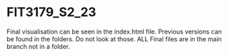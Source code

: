 # FIT3179_S2_23

Final visualisation can be seen in the index.html file. Previous versions can be found in the folders. Do not look at those.
ALL Final files are in the main branch not in a folder.